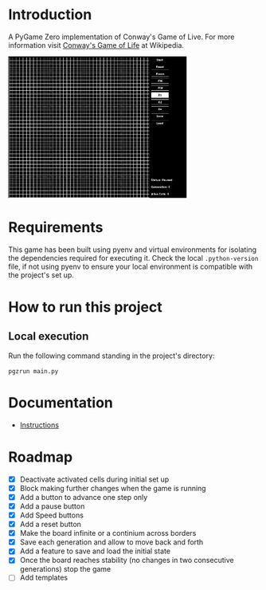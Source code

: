 # Introduction

A PyGame Zero implementation of Conway's Game of Live. For more information visit [Conway's Game of Life](https://en.wikipedia.org/wiki/Conway%27s_Game_of_Life) at Wikipedia.

![animation](./docs/img/animation.gif)

# Requirements

This game has been built using pyenv and virtual environments for isolating the dependencies required for executing it. Check the local `.python-version` file, if not using pyenv to ensure your local environment is compatible with the project's set up.

# How to run this project

## Local execution

Run the following command standing in the project's directory:

```
pgzrun main.py
```

# Documentation

- [Instructions](./docs/Instructions.md)

# Roadmap

- [x] Deactivate activated cells during initial set up
- [x] Block making further changes when the game is running
- [x] Add a button to advance one step only
- [x] Add a pause button
- [x] Add Speed buttons
- [x] Add a reset button
- [x] Make the board infinite or a continium across borders
- [x] Save each generation and allow to move back and forth
- [x] Add a feature to save and load the initial state
- [x] Once the board reaches stability (no changes in two consecutive generations) stop the game
- [ ] Add templates

